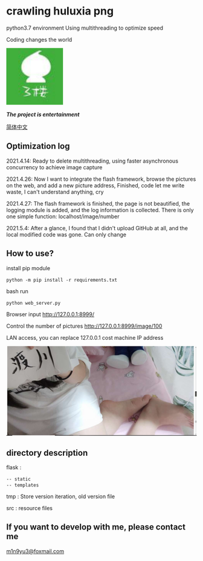 # crawling huluxia png

python3.7 environment
Using multithreading to optimize speed

Coding changes the world


![葫芦侠三楼](./src/葫芦侠三楼.jpg)

***The project is entertainment***

[简体中文](./src/zh_cn_README.md)

## Optimization log
2021.4.14:  Ready to delete multithreading, using faster asynchronous concurrency to achieve image capture

2021.4.26: Now I want to integrate the flash framework, browse the pictures on the web, and add a new picture address, Finished, code let me write waste, I can't understand anything, cry

2021.4.27:   The flash framework is finished, the page is not beautified, the logging module is added, and the log information is collected. There is only one simple function: localhost/image/number

2021.5.4:   After a glance, I found that I didn't upload GitHub at all, and the local modified code was gone. Can only change


## How to use?
install pip module
```shell
python -m pip install -r requirements.txt
```

bash run
```shell
python web_server.py
```

Browser input
http://127.0.0.1:8999/

Control the number of pictures
http://127.0.0.1:8999/image/100

LAN access, you can replace 127.0.0.1 cost machine IP address


![Alt text](./src/img/test.jpg)


## directory description

flask :
    
    -- static
    -- templates

tmp :   Store version iteration, old version file

src :   resource files




## If you want to develop with me, please contact me
m1n9yu3@foxmail.com